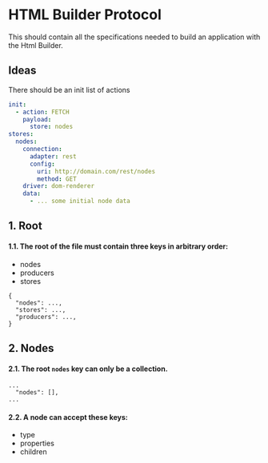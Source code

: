 
# HTML Builder Protocol
This should contain all the specifications needed to build an application with the Html Builder.


## Ideas
There should be an init list of actions
```yaml
init:
  - action: FETCH
    payload:
      store: nodes
stores:
  nodes:
    connection:
      adapter: rest
      config:
        uri: http://domain.com/rest/nodes
        method: GET
    driver: dom-renderer
    data:
      - ... some initial node data
```


## 1. Root
#### 1.1. The root of the file must contain three keys in arbitrary order:
* nodes
* producers
* stores
```
{
  "nodes": ...,
  "stores": ...,
  "producers": ...,
}
```

## 2. Nodes
#### 2.1. The root `nodes` key can only be a collection.

```
...
  "nodes": [],
...
```
#### 2.2. A node can accept these keys:
* type
* properties
* children
